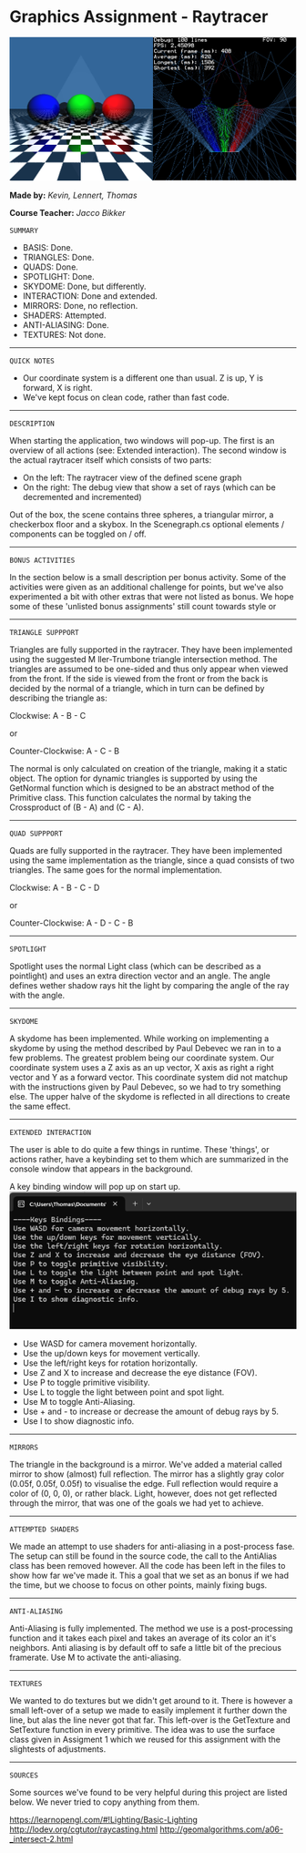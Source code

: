 # Graphics Assignment - Raytracer

![Raytracer](./Raytracer.png)

**Made by:** _Kevin, Lennert, Thomas_

**Course Teacher:** _Jacco Bikker_

    SUMMARY

- BASIS: Done.
- TRIANGLES: Done.
- QUADS: Done.
- SPOTLIGHT: Done.
- SKYDOME: Done, but differently.
- INTERACTION: Done and extended.
- MIRRORS: Done, no reflection.
- SHADERS: Attempted.
- ANTI-ALIASING: Done.
- TEXTURES: Not done.

---

    QUICK NOTES

- Our coordinate system is a different one than usual. Z is up, Y is forward, X is right.
- We've kept focus on clean code, rather than fast code.

---

    DESCRIPTION

When starting the application, two windows will pop-up. The first is an overview of all actions (see: Extended interaction). The second window is the actual raytracer itself which consists of two parts:

- On the left: The raytracer view of the defined scene graph
- On the right: The debug view that show a set of rays (which can be decremented and incremented)

Out of the box, the scene contains three spheres, a triangular mirror, a checkerbox floor and a skybox. In the Scenegraph.cs optional elements / components can be toggled on / off.

---

    BONUS ACTIVITIES

In the section below is a small description per bonus activity.
Some of the activities were given as an additional challenge for points, but we've also experimented a bit with other extras that were not listed as bonus.
We hope some of these 'unlisted bonus assignments' still count towards style or

---

    TRIANGLE SUPPPORT

Triangles are fully supported in the raytracer.
They have been implemented using the suggested M ller-Trumbone triangle intersection method.
The triangles are assumed to be one-sided and thus only appear when viewed from the front.
If the side is viewed from the front or from the back is decided by the normal of a triangle, which in turn can be defined by describing the triangle as:

Clockwise: A - B - C

or

Counter-Clockwise: A - C - B

The normal is only calculated on creation of the triangle, making it a static object.
The option for dynamic triangles is supported by using the GetNormal function which is designed to be an abstract method of the Primitive class.
This function calculates the normal by taking the Crossproduct of (B - A) and (C - A).

---

    QUAD SUPPPORT

Quads are fully supported in the raytracer.
They have been implemented using the same implementation as the triangle, since a quad consists of two triangles.
The same goes for the normal implementation.

Clockwise: A - B - C - D

or

Counter-Clockwise: A - D - C - B

---

    SPOTLIGHT

Spotlight uses the normal Light class (which can be described as a pointlight) and uses an extra direction vector and an angle.
The angle defines wether shadow rays hit the light by comparing the angle of the ray with the angle.

---

    SKYDOME

A skydome has been implemented.
While working on implementing a skydome by using the method described by Paul Debevec we ran in to a few problems.
The greatest problem being our coordinate system.
Our coordinate system uses a Z axis as an up vector, X axis as right a right vector and Y as a forward vector.
This coordinate system did not matchup with the instructions given by Paul Debevec, so we had to try something else.
The upper halve of the skydome is reflected in all directions to create the same effect.

---

    EXTENDED INTERACTION

The user is able to do quite a few things in runtime.
These 'things', or actions rather, have a keybinding set to them which are summarized in the console window that appears in the background.

A key binding window will pop up on start up.
![Controls](./Controls.png)

- Use WASD for camera movement horizontally.
- Use the up/down keys for movement vertically.
- Use the left/right keys for rotation horizontally.
- Use Z and X to increase and decrease the eye distance (FOV).
- Use P to toggle primitive visibility.
- Use L to toggle the light between point and spot light.
- Use M to toggle Anti-Aliasing.
- Use + and - to increase or decrease the amount of debug rays by 5.
- Use I to show diagnostic info.

---

    MIRRORS

The triangle in the background is a mirror.
We've added a material called mirror to show (almost) full reflection.
The mirror has a slightly gray color (0.05f, 0.05f, 0.05f) to visualise the edge.
Full reflection would require a color of (0, 0, 0), or rather black.
Light, however, does not get reflected through the mirror, that was one of the goals we had yet to achieve.

---

    ATTEMPTED SHADERS

We made an attempt to use shaders for anti-aliasing in a post-process fase.
The setup can still be found in the source code, the call to the AntiAlias class has been removed however.
All the code has been left in the files to show how far we've made it.
This a goal that we set as an bonus if we had the time, but we choose to focus on other points, mainly fixing bugs.

---

    ANTI-ALIASING

Anti-Aliasing is fully implemented.
The method we use is a post-processing function and it takes each pixel and takes an average of its color an it's neighbors.
Anti aliasing is by default off to safe a little bit of the precious framerate.
Use M to activate the anti-aliasing.

---

    TEXTURES

We wanted to do textures but we didn't get around to it.
There is however a small left-over of a setup we made to easily implement it further down the line, but alas the line never got that far.
This left-over is the GetTexture and SetTexture function in every primitive.
The idea was to use the surface class given in Assigment 1 which we reused for this assignment with the slightests of adjustments.

---

    SOURCES

Some sources we've found to be very helpful during this project are listed below. We never tried to copy anything from them.

https://learnopengl.com/#!Lighting/Basic-Lighting
http://lodev.org/cgtutor/raycasting.html
http://geomalgorithms.com/a06-_intersect-2.html
